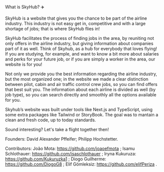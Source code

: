 What is SkyHub? ✈️


SkyHub is a website that gives you the chance to be part of the airline industry. This industry is not easy get in, competitive and with a large shortage of jobs; that is where SkyHub flies in!







SkyHub facilitates the process of finding jobs in the area, by reuniting not only offers in the airline industry, but giving information about companies part of it as well. Think of Skyhub, as a hub for everybody that loves flying! If you are studying, for example, and want to know a bit more about salaries and perks for your future job, or if you are simply a worker in the area, our website is for you!



Not only we provide you the best information regarding the airline industry, but the most organized one; in the website we made a clear distinction between pilot, cabin and air traffic control crew jobs, so you can find offers that best suit you. The information about each airline is divided as well (by job type), so you can search directly and smoothly all the options available for you.



Skyhub’s website was built under tools like Next.js and TypeScript, using some extra packages like Tailwind or StoryBook. The goal was to mantain a clean and fresh code, up to today standards.



Sound interesting? Let's take a flight together then!







Founders:
David Alexander Pffeifer;
Philipp Hochstetter.



Contributors:
João Mota: https://github.com/joaoefmota ;
Isamu Schlothauer: https://github.com/isaschlothauer ;
Iryna Kukuruza: https://github.com/Kukuruzka1 ;
Diogo Guilherme: https://github.com/DiogoG8 ;
Elif Gömleksiz: https://github.com/elifPeriza .
